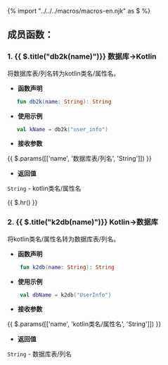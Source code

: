 {% import "../../../macros/macros-en.njk" as $ %}

## 成员函数：

### 1. {{ $.title("db2k(name)")}} 数据库->Kotlin

将数据库表/列名转为kotlin类名/属性名。

- **函数声明**

 ```kotlin
    fun db2k(name: String): String
 ```

- **使用示例**

 ```kotlin
    val kName = db2k("user_info")
 ```

- **接收参数**

{{ $.params([['name', '数据库表/列名', 'String']]) }}

- **返回值**

`String` - kotlin类名/属性名

{{ $.hr() }}

### 2. {{ $.title("k2db(name)")}} Kotlin->数据库

将kotlin类名/属性名转为数据库表/列名。

- **函数声明**

```kotlin
    fun k2db(name: String): String
```

- **使用示例**

```kotlin
    val dbName = k2db("UserInfo")
```

- **接收参数**

{{ $.params([['name', 'kotlin类名/属性名', 'String']]) }}

- **返回值**

`String` - 数据库表/列名